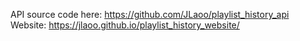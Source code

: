 API source code here: https://github.com/JLaoo/playlist_history_api
Website: https://jlaoo.github.io/playlist_history_website/

